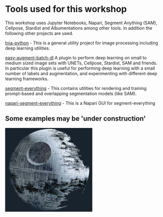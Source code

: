 # Tools used for this workshop

This workshop uses Jupyter Notebooks, Napari, Segment Anything (SAM), Cellpose, Stardist and Albumentations among other tools.  In addition the following other projects are used.

[tnia-python](https://github.com/True-North-Intelligent-Algorithms/tnia-python) - This is a general utility project for image processing including deep learning utilities.

[easy-augment-batch-dl](https://github.com/True-North-Intelligent-Algorithms/napari-easy-augment-batch-dl) A plugin to perform deep learning on small to medium sized image sets with UNETs, Cellpose, Stardist, SAM and friends.  In particular this plugin is useful for performing deep learning with a small number of labels and augmentation, and experimenting with different deep learning frameworks.  

[segment-everything](https://github.com/True-North-Intelligent-Algorithms/segment-everything) - This contains utilities for rendering and training prompt-based and overlapping segmentation models (like SAM).  

[napari-segment-everything](https://github.com/True-North-Intelligent-Algorithms/napari-segment-everything) - This is a Napari GUI for segment-everything

## Some examples may be 'under construction' 


![not found](under_construction.jpg)   